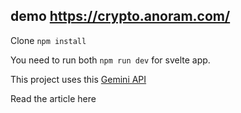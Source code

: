 ## demo https://crypto.anoram.com/

Clone ``npm install`` 

You need to run both ``npm run dev`` for svelte app.


This project uses this [Gemini API](https://api.gemini.com/v1/pricefeed) 

Read the article here 